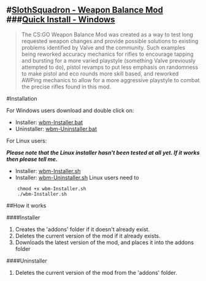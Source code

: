 #[SlothSquadron - Weapon Balance Mod](https://csgoweaponbalancemod.wordpress.com/)
###[Quick Install - Windows](https://cdn.p-gn.xyz/sloth/wbm-Installer.bat)
----

>  The CS:GO Weapon Balance Mod was created as a way to test long requested weapon changes and provide possible solutions to existing problems identified by Valve and the community.  Such examples being reworked accuracy mechanics for rifles to encourage tapping and bursting for a more varied playstyle (something Valve previously attempted to do), pistol revamps to put less emphasis on randomness to make pistol and eco rounds more skill based, and reworked AWPing mechanics to allow for a more aggressive playstyle to combat the precise rifles found in this mod.

#Installation

For Windows users download and double click on:

 - Installer: [wbm-Installer.bat](https://cdn.p-gn.xyz/sloth/wbm-Installer.bat)
 - Uninstaller: [wbm-Uninstaller.bat](https://cdn.p-gn.xyz/sloth/wbm-Uninstaller.bat)

For Linux users:

***Please note that the Linux installer hasn't been tested at all yet. If it works then please tell me.***

- Installer: [wbm-Installer.sh](https://cdn.p-gn.xyz/sloth/wbm-Installer.sh)
- Installer: [wbm-Uninstaller.sh](https://cdn.p-gn.xyz/sloth/wbm-Uninstaller.sh)
Linux users need to 
```
    chmod +x wbm-Installer.sh
    ./wbm-Installer.sh
```

##How it works

####Installer
 1. Creates the 'addons' folder if it doesn't already exist.
 2. Deletes the current version of the mod if it already exists.
 3. Downloads the latest version of the mod, and places it into the addons folder


####Uninstaller

 1. Deletes the current version of the mod from the 'addons' folder.

